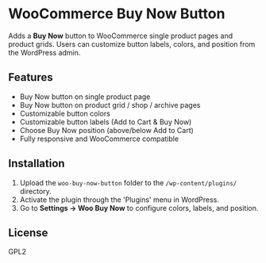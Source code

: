 # WooCommerce Buy Now Button

Adds a **Buy Now** button to WooCommerce single product pages and product grids. Users can customize button labels, colors, and position from the WordPress admin.

## Features

- Buy Now button on single product page
- Buy Now button on product grid / shop / archive pages
- Customizable button colors
- Customizable button labels (Add to Cart & Buy Now)
- Choose Buy Now position (above/below Add to Cart)
- Fully responsive and WooCommerce compatible

## Installation

1. Upload the `woo-buy-now-button` folder to the `/wp-content/plugins/` directory.
2. Activate the plugin through the 'Plugins' menu in WordPress.
3. Go to **Settings → Woo Buy Now** to configure colors, labels, and position.

## License

GPL2
